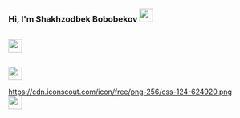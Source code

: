 ### Hi, I'm Shakhzodbek Bobobekov <img src="https://media.giphy.com/media/hvRJCLFzcasrR4ia7z/giphy.gif" width="27px" >
<code> <img src="https://www.freepnglogos.com/uploads/html5-logo-png/html5-logo-html-logo-10.png" width="27px" > </code>

<code> <img src="https://www.yolearnonline.com/img/css.png" width="27px" > </code>

https://cdn.iconscout.com/icon/free/png-256/css-124-624920.png
<code> <img src="https://sass-lang.com/assets/img/styleguide/white-e44bed0d.png" width="27px" > </code>
